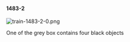 #### 1483-2
![train-1483-2-0.png](https://github.com/lil-lab/nlvr/raw/master/nlvr/train/images/59/train-1483-2-0.png "train-1483-2-0.png")

One of the grey box contains four black objects